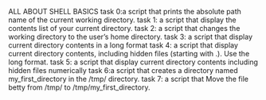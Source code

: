 ALL ABOUT SHELL BASICS
task 0:a script that prints the absolute path name of the current working directory.
task 1: a script that display the contents list of your current directory.
task 2: a script that changes the working directory to the user’s home directory.
task 3: a script that display current directory contents in a long format
task 4: a script that display current directory contents, including hidden files (starting with .). Use the long format.
task 5: a script that display current directory contents including hidden files numerically
task 6:a script that creates a directory named my_first_directory in the /tmp/ directory.
task 7: a script that Move the file betty from /tmp/ to /tmp/my_first_directory.

